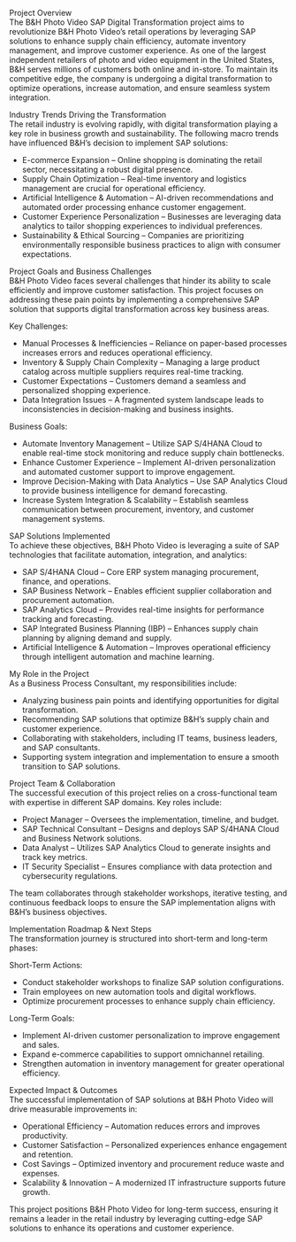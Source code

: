 Project Overview  
The B&H Photo Video SAP Digital Transformation project aims to revolutionize B&H Photo Video’s retail operations by leveraging SAP solutions to enhance supply chain efficiency, automate inventory management, and improve customer experience. As one of the largest independent retailers of photo and video equipment in the United States, B&H serves millions of customers both online and in-store. To maintain its competitive edge, the company is undergoing a digital transformation to optimize operations, increase automation, and ensure seamless system integration.  

Industry Trends Driving the Transformation  
The retail industry is evolving rapidly, with digital transformation playing a key role in business growth and sustainability. The following macro trends have influenced B&H’s decision to implement SAP solutions:  

- E-commerce Expansion – Online shopping is dominating the retail sector, necessitating a robust digital presence.  
- Supply Chain Optimization – Real-time inventory and logistics management are crucial for operational efficiency.  
- Artificial Intelligence & Automation – AI-driven recommendations and automated order processing enhance customer engagement.  
- Customer Experience Personalization – Businesses are leveraging data analytics to tailor shopping experiences to individual preferences.  
- Sustainability & Ethical Sourcing – Companies are prioritizing environmentally responsible business practices to align with consumer expectations.  

Project Goals and Business Challenges  
B&H Photo Video faces several challenges that hinder its ability to scale efficiently and improve customer satisfaction. This project focuses on addressing these pain points by implementing a comprehensive SAP solution that supports digital transformation across key business areas.  

Key Challenges:  
- Manual Processes & Inefficiencies – Reliance on paper-based processes increases errors and reduces operational efficiency.  
- Inventory & Supply Chain Complexity – Managing a large product catalog across multiple suppliers requires real-time tracking.  
- Customer Expectations – Customers demand a seamless and personalized shopping experience.  
- Data Integration Issues – A fragmented system landscape leads to inconsistencies in decision-making and business insights.  

Business Goals:  
- Automate Inventory Management – Utilize SAP S/4HANA Cloud to enable real-time stock monitoring and reduce supply chain bottlenecks.  
- Enhance Customer Experience – Implement AI-driven personalization and automated customer support to improve engagement.  
- Improve Decision-Making with Data Analytics – Use SAP Analytics Cloud to provide business intelligence for demand forecasting.  
- Increase System Integration & Scalability – Establish seamless communication between procurement, inventory, and customer management systems.  

SAP Solutions Implemented  
To achieve these objectives, B&H Photo Video is leveraging a suite of SAP technologies that facilitate automation, integration, and analytics:  

- SAP S/4HANA Cloud – Core ERP system managing procurement, finance, and operations.  
- SAP Business Network – Enables efficient supplier collaboration and procurement automation.  
- SAP Analytics Cloud – Provides real-time insights for performance tracking and forecasting.  
- SAP Integrated Business Planning (IBP) – Enhances supply chain planning by aligning demand and supply.  
- Artificial Intelligence & Automation – Improves operational efficiency through intelligent automation and machine learning.  

My Role in the Project  
As a Business Process Consultant, my responsibilities include:  
- Analyzing business pain points and identifying opportunities for digital transformation.  
- Recommending SAP solutions that optimize B&H’s supply chain and customer experience.  
- Collaborating with stakeholders, including IT teams, business leaders, and SAP consultants.  
- Supporting system integration and implementation to ensure a smooth transition to SAP solutions.  

Project Team & Collaboration  
The successful execution of this project relies on a cross-functional team with expertise in different SAP domains. Key roles include:  

- Project Manager – Oversees the implementation, timeline, and budget.  
- SAP Technical Consultant – Designs and deploys SAP S/4HANA Cloud and Business Network solutions.  
- Data Analyst – Utilizes SAP Analytics Cloud to generate insights and track key metrics.  
- IT Security Specialist – Ensures compliance with data protection and cybersecurity regulations.  

The team collaborates through stakeholder workshops, iterative testing, and continuous feedback loops to ensure the SAP implementation aligns with B&H’s business objectives.  

Implementation Roadmap & Next Steps  
The transformation journey is structured into short-term and long-term phases:  

Short-Term Actions:  
- Conduct stakeholder workshops to finalize SAP solution configurations.  
- Train employees on new automation tools and digital workflows.  
- Optimize procurement processes to enhance supply chain efficiency.  

Long-Term Goals:  
- Implement AI-driven customer personalization to improve engagement and sales.  
- Expand e-commerce capabilities to support omnichannel retailing.  
- Strengthen automation in inventory management for greater operational efficiency.  

Expected Impact & Outcomes  
The successful implementation of SAP solutions at B&H Photo Video will drive measurable improvements in:  

- Operational Efficiency – Automation reduces errors and improves productivity.  
- Customer Satisfaction – Personalized experiences enhance engagement and retention.  
- Cost Savings – Optimized inventory and procurement reduce waste and expenses.  
- Scalability & Innovation – A modernized IT infrastructure supports future growth.  

This project positions B&H Photo Video for long-term success, ensuring it remains a leader in the retail industry by leveraging cutting-edge SAP solutions to enhance its operations and customer experience.  
